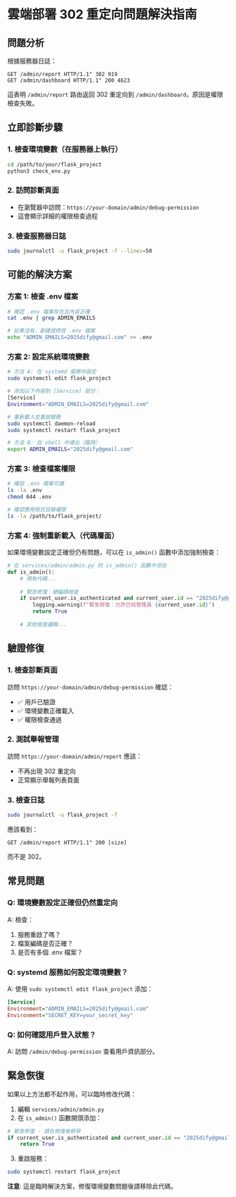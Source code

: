 # 雲端部署 302 重定向問題解決指南

## 問題分析

根據服務器日誌：
```
GET /admin/report HTTP/1.1" 302 919
GET /admin/dashboard HTTP/1.1" 200 4623
```

這表明 `/admin/report` 路由返回 302 重定向到 `/admin/dashboard`，原因是權限檢查失敗。

## 立即診斷步驟

### 1. 檢查環境變數（在服務器上執行）
```bash
cd /path/to/your/flask_project
python3 check_env.py
```

### 2. 訪問診斷頁面
- 在瀏覽器中訪問：`https://your-domain/admin/debug-permission`
- 這會顯示詳細的權限檢查過程

### 3. 檢查服務器日誌
```bash
sudo journalctl -u flask_project -f --lines=50
```

## 可能的解決方案

### 方案 1: 檢查 .env 檔案
```bash
# 確認 .env 檔案存在且內容正確
cat .env | grep ADMIN_EMAILS

# 如果沒有，創建或修改 .env 檔案
echo "ADMIN_EMAILS=2025dify@gmail.com" >> .env
```

### 方案 2: 設定系統環境變數
```bash
# 方法 A: 在 systemd 服務中設定
sudo systemctl edit flask_project

# 添加以下內容到 [Service] 部分：
[Service]
Environment="ADMIN_EMAILS=2025dify@gmail.com"

# 重新載入並重啟服務
sudo systemctl daemon-reload
sudo systemctl restart flask_project
```

```bash
# 方法 B: 在 shell 中導出（臨時）
export ADMIN_EMAILS="2025dify@gmail.com"
```

### 方案 3: 檢查檔案權限
```bash
# 確認 .env 檔案可讀
ls -la .env
chmod 644 .env

# 確認應用程式目錄權限
ls -la /path/to/flask_project/
```

### 方案 4: 強制重新載入（代碼層面）
如果環境變數設定正確但仍有問題，可以在 `is_admin()` 函數中添加強制檢查：

```python
# 在 services/admin/admin.py 的 is_admin() 函數中添加
def is_admin():
    # 現有代碼...
    
    # 緊急修復：硬編碼檢查
    if current_user.is_authenticated and current_user.id == "2025dify@gmail.com":
        logging.warning(f"緊急修復：允許已知管理員 {current_user.id}")
        return True
    
    # 其他檢查邏輯...
```

## 驗證修復

### 1. 檢查診斷頁面
訪問 `https://your-domain/admin/debug-permission` 確認：
- ✅ 用戶已驗證
- ✅ 環境變數正確載入
- ✅ 權限檢查通過

### 2. 測試舉報管理
訪問 `https://your-domain/admin/report` 應該：
- 不再出現 302 重定向
- 正常顯示舉報列表頁面

### 3. 檢查日誌
```bash
sudo journalctl -u flask_project -f
```
應該看到：
```
GET /admin/report HTTP/1.1" 200 [size]
```
而不是 302。

## 常見問題

### Q: 環境變數設定正確但仍然重定向
A: 檢查：
1. 服務重啟了嗎？
2. 檔案編碼是否正確？
3. 是否有多個 .env 檔案？

### Q: systemd 服務如何設定環境變數？
A: 使用 `sudo systemctl edit flask_project` 添加：
```ini
[Service]
Environment="ADMIN_EMAILS=2025dify@gmail.com"
Environment="SECRET_KEY=your_secret_key"
```

### Q: 如何確認用戶登入狀態？
A: 訪問 `/admin/debug-permission` 查看用戶資訊部分。

## 緊急恢復

如果以上方法都不起作用，可以臨時修改代碼：

1. 編輯 `services/admin/admin.py`
2. 在 `is_admin()` 函數開頭添加：
```python
# 緊急修復 - 請在修復後移除
if current_user.is_authenticated and current_user.id == "2025dify@gmail.com":
    return True
```

3. 重啟服務：
```bash
sudo systemctl restart flask_project
```

**注意**: 這是臨時解決方案，修復環境變數問題後請移除此代碼。
